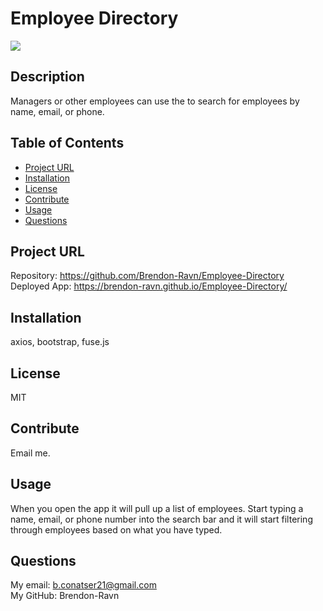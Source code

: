# Employee Directory
  ![](https://img.shields.io/badge/license-MIT-blue.svg)
## Description
  Managers or other employees can use the to search for employees by name, email, or phone.

## Table of Contents

* [Project URL](#project-url)
* [Installation](#installation)
* [License](#license)
* [Contribute](#contribute)
* [Usage](#usage)
* [Questions](#questions)

## Project URL
  Repository: https://github.com/Brendon-Ravn/Employee-Directory
  <br />
  Deployed App: https://brendon-ravn.github.io/Employee-Directory/
  <br />

## Installation 
  axios, bootstrap, fuse.js
  <br />

## License 
  MIT
  <br />

## Contribute
  Email me.
  <br />

## Usage
  When you open the app it will pull up a list of employees. Start typing a name, email, or phone number into the search bar and it will start filtering through employees based on what you have typed.
  <br />

## Questions
  My email: b.conatser21@gmail.com
  <br />
  My GitHub: Brendon-Ravn
